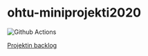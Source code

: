 # ohtu-miniprojekti2020
![Github Actions](https://github.com/lossitomatossi/ohtu-miniprojekti2020/workflows/Java%20CI%20with%20Gradle/badge.svg)

[Projektin backlog](https://github.com/lossitomatossi/ohtu-miniprojekti2020/projects/1)
